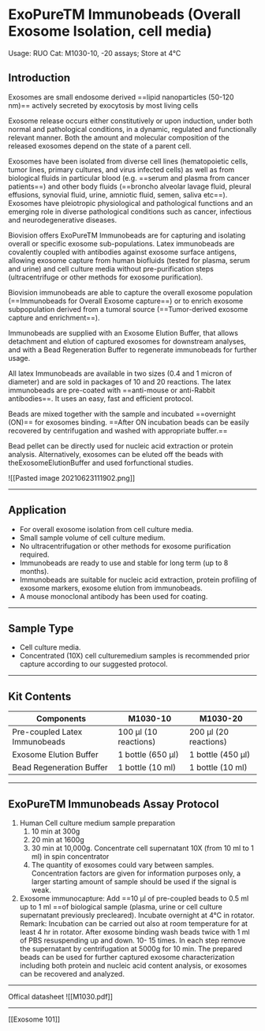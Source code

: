 # ExoPureTM Immunobeads (Overall Exosome Isolation, cell media)
Usage: RUO
Cat: M1030-10, -20 assays; Store at 4°C

## Introduction
Exosomes are small endosome derived ==lipid nanoparticles (50-120 nm)== actively secreted by exocytosis by most living cells

Exosome release occurs either constitutively or upon induction, under both normal and pathological conditions, in a dynamic, regulated and functionally relevant manner. Both the amount and molecular composition of the released exosomes depend on the state of a parent cell.

Exosomes have been isolated from diverse cell lines (hematopoietic cells, tumor lines, primary cultures, and virus infected cells) as well as from biological fluids in particular blood (e.g. ==serum and plasma from cancer patients==) and other body fluids (==broncho alveolar lavage fluid, pleural effusions, synovial fluid, urine, amniotic fluid, semen, saliva etc==). Exosomes have pleiotropic physiological and pathological functions and an emerging role in diverse pathological conditions such as cancer, infectious and neurodegenerative diseases.

Biovision offers ExoPureTM Immunobeads are for capturing and isolating overall or specific exosome sub-populations. Latex immunobeads are covalently coupled with antibodies against exosome surface antigens, allowing exosome capture from human biofluids (tested for plasma, serum and urine) and cell culture media without pre-purification steps (ultracentrifuge or other methods for exosome purification). 

Biovision immunobeads are able to capture the overall exosome population (==Immunobeads for Overall Exosome capture==) or to enrich exosome subpopulation derived from a tumoral source (==Tumor-derived exosome capture and enrichment==).

Immunobeads are supplied with an Exosome Elution Buffer, that allows detachment and elution of captured exosomes for downstream analyses, and with a Bead Regeneration Buffer to regenerate immunobeads for further usage.

All latex Immunobeads are available in two sizes (0.4 and 1 micron of diameter) and are sold in packages of 10 and 20 reactions. The latex immunobeads are pre-coated with ==anti-mouse or anti-Rabbit antibodies==. It uses an easy, fast and efficient protocol.

Beads are mixed together with the sample and incubated ==overnight (ON)== for exosomes binding. ==After ON incubation beads can be easily recovered by centrifugation and washed with appropriate buffer.==

Bead pellet can be directly used for nucleic acid extraction or protein analysis. Alternatively, exosomes can be eluted off the beads with theExosomeElutionBuffer and used forfunctional studies.

![[Pasted image 20210623111902.png]]

---

## Application
- For overall exosome isolation from cell culture media.
- Small sample volume of cell culture medium.
- No ultracentrifugation or other methods for exosome purification required.
- Immunobeads are ready to use and stable for long term (up to 8 months).
- Immunobeads are suitable for nucleic acid extraction, protein profiling of exosome markers, exosome elution from immunobeads.
- A mouse monoclonal antibody has been used for coating.

---

## Sample Type
-  Cell culture media.
-  Concentrated (10X) cell culturemedium samples is recommended prior capture according to our suggested protocol.

---

## Kit Contents

|Components|M1030-10|M1030-20|
|-|-|-|
|Pre-coupled Latex Immunobeads|100 µl (10 reactions)|200 µl (20 reactions)|
|Exosome Elution Buffer|1 bottle (650 µl)|1 bottle (450 µl)|
|Bead Regeneration Buffer|1 bottle (10 ml)|1 bottle (10 ml)|

---

## ExoPureTM Immunobeads Assay Protocol

1. Human Cell culture medium sample preparation
	1. 10 min at 300g
	2. 20 min at 1600g
	3. 30 min at 10,000g. Concentrate cell supernatant 10X (from 10 ml to 1 ml) in spin concentrator
	4. The quantity of exosomes could vary between samples. Concentration factors are given for information purposes only, a larger starting amount of sample should be used if the signal is weak.
2. Exosome immunocapture: Add ==10 µl of pre-coupled beads to 0.5 ml up to 1 ml ==of biological sample (plasma, urine or cell culture supernatant previously precleared). Incubate overnight at 4°C in rotator. Remark: Incubation can be carried out also at room temperature for at least 4 hr in rotator. After exosome binding wash beads twice with 1 ml of PBS resuspending up and down. 10- 15 times. In each step remove the supernatant by centrifugation at 5000g for 10 min. The prepared beads can be used for further captured exosome characterization including both protein and nucleic acid content analysis, or exosomes can be recovered and analyzed. 

---

Offical datasheet
![[M1030.pdf]]

---

[[Exosome 101]]